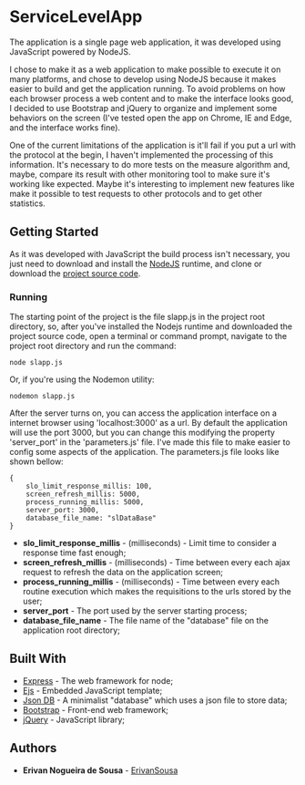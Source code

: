 # ServiceLevelApp

The application is a single page web application, it was developed using JavaScript powered by NodeJS. 

I chose to make it as a web application to make possible to execute it on many platforms, and chose to develop using NodeJS because it makes easier to build and get the application running. To avoid problems on how each browser process a web content and to make the interface looks good, I decided to use Bootstrap and jQuery to organize and implement some behaviors on the screen (I've tested open the app on Chrome, IE and Edge, and the interface works fine).

One of the current limitations of the application is it'll fail if you put a url with the protocol at the begin, I haven't implemented the processing of this information. It's necessary to do more tests on the measure algorithm and, maybe, compare its result with other monitoring tool to make sure it's working like expected. Maybe it's interesting to implement new features like make it possible to test requests to other protocols and to get other statistics.

## Getting Started

As it was developed with JavaScript the build process isn't necessary, you just need to download and install the [NodeJS](https://nodejs.org/en/) runtime, and clone or download the [project source code](https://github.com/erivansousa/ServiceLevelApp).

### Running

The starting point of the project is the file slapp.js in the project root directory, so, after you've installed the Nodejs runtime and downloaded the project source code, open a terminal or command prompt, navigate to the project root directory and run the command:

```
node slapp.js
```
Or, if you're using the Nodemon utility:
```
nodemon slapp.js
```
After the server turns on, you can access the application interface on a internet browser using 'localhost:3000' as a url. By default the application will use the port 3000, but you can change this modifying the property 'server_port' in the 'parameters.js' file. I've made this file to make easier to config some aspects of the application. The parameters.js file looks like shown bellow:

```
{
    slo_limit_response_millis: 100,
    screen_refresh_millis: 5000,
    process_running_millis: 5000,
    server_port: 3000,
    database_file_name: "slDataBase"
}
```
* **slo_limit_response_millis** - (milliseconds) - Limit time to consider a response time fast enough;
* **screen_refresh_millis** - (milliseconds) - Time between every each ajax request to refresh the data on the application screen;
* **process_running_millis** - (milliseconds) - Time between every each routine execution which makes the requisitions to the urls stored by the user;
* **server_port** - The port used by the server starting process;
* **database_file_name** - The file name of the "database" file on the application root directory;


## Built With

* [Express](https://www.npmjs.com/package/express) - The web framework for node;
* [Ejs](https://www.npmjs.com/package/ejs) - Embedded JavaScript template;
* [Json DB](https://www.npmjs.com/package/node-json-db) - A minimalist "database" which uses a json file to store data;
* [Bootstrap](http://getbootstrap.com/) - Front-end web framework;
* [jQuery](https://jquery.com/) - JavaScript library;

## Authors

* **Erivan Nogueira de Sousa** - [ErivanSousa](https://github.com/erivansousa)